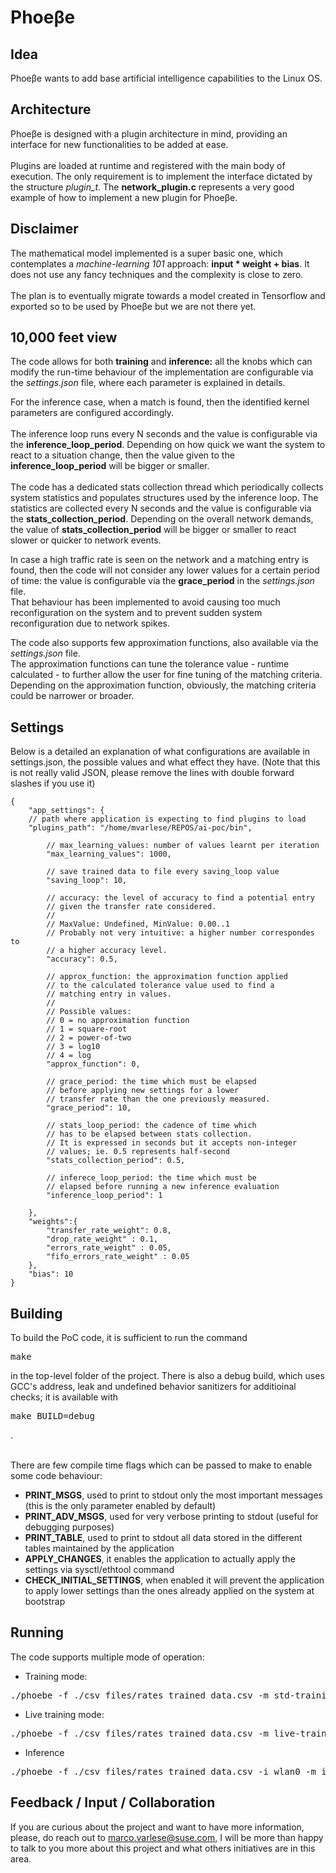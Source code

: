 # Phoeβe

## Idea
<p>
Phoeβe wants to add base artificial intelligence capabilities to the Linux OS.
</p>

## Architecture
<p>
Phoeβe is designed with a plugin architecture in mind, providing an interface for new functionalities to be added at ease.<br><br>
Plugins are loaded at runtime and registered with the main body of execution. The only requirement is to implement the interface dictated by the structure <i>plugin_t</i>. The <strong>network_plugin.c</strong> represents a very good example of how to implement a new plugin for Phoeβe.
</p>

## Disclaimer
<p>
The mathematical model implemented is a super basic one, which contemplates a <i>machine-learning 101</i> approach: 
<strong>input * weight + bias</strong>. It does not use any fancy techniques and the complexity is close to zero.<br><br>
The plan is to eventually migrate towards a model created in Tensorflow and exported so to be used by Phoeβe but 
we are not there yet.
</p>

## 10,000 feet view
<p>
The code allows for both <strong>training</strong> and <strong>inference:</strong> all the knobs which can 
modify the run-time behaviour of the implementation are configurable via the <i>settings.json</i> file,
where each parameter is explained in details.
</p>

<p>
For the inference case, when a match is found, then the identified kernel parameters are configured accordingly.<br><br>
The inference loop runs every N seconds and the value is configurable via the <strong>inference_loop_period</strong>. 
Depending on how quick we want the system to react to a situation change, then the value given to the 
<strong>inference_loop_period</strong> will be bigger or smaller.<br><br>
The code has a dedicated stats collection thread which periodically collects system statistics and populates structures 
used by the inference loop. The statistics are collected every N seconds and the value is configurable via the 
<strong>stats_collection_period</strong>. Depending on the overall network demands, the value of 
<strong>stats_collection_period</strong> will be bigger or smaller to react slower or quicker to network events.
</p>

<p>
In case a high traffic rate is seen on the network and a matching entry is found, then the code will not consider
any lower values for a certain period of time: the value is configurable via the <strong>grace_period</strong> in
the <i>settings.json</i> file. <br>
That behaviour has been implemented to avoid causing too much reconfiguration on the system and to prevent
sudden system reconfiguration due to network spikes.
</p>

<p>
The code also supports few approximation functions, also available via the <i>settings.json</i> file.<br>
The approximation functions can tune the tolerance value - runtime calculated - to further allow the user for fine 
tuning of the matching criteria. Depending on the approximation function, obviously, the matching criteria could be
narrower or broader.
</p>

## Settings

Below is a detailed an explanation of what configurations are available in settings.json, the possible values and what effect they have. (Note that this is not really valid JSON, please remove the lines with double forward slashes if you use it)

```
{
    "app_settings": {
	// path where application is expecting to find plugins to load
	"plugins_path": "/home/mvarlese/REPOS/ai-poc/bin",

        // max_learning_values: number of values learnt per iteration
        "max_learning_values": 1000,

        // save trained data to file every saving_loop value
        "saving_loop": 10,

        // accuracy: the level of accuracy to find a potential entry
        // given the transfer rate considered.
        //
        // MaxValue: Undefined, MinValue: 0.00..1
        // Probably not very intuitive: a higher number correspondes to
        // a higher accuracy level.
        "accuracy": 0.5,

        // approx_function: the approximation function applied
        // to the calculated tolerance value used to find a
        // matching entry in values.
        //
        // Possible values:
        // 0 = no approximation function
        // 1 = square-root
        // 2 = power-of-two
        // 3 = log10
        // 4 = log
        "approx_function": 0,

        // grace_period: the time which must be elapsed
        // before applying new settings for a lower
        // transfer rate than the one previously measured.
        "grace_period": 10,

        // stats_loop_period: the cadence of time which
        // has to be elapsed between stats collection.
        // It is expressed in seconds but it accepts non-integer
        // values; ie. 0.5 represents half-second
        "stats_collection_period": 0.5,

        // inferece_loop_period: the time which must be
        // elapsed before running a new inference evaluation
        "inference_loop_period": 1

    },
    "weights":{
        "transfer_rate_weight": 0.8,
        "drop_rate_weight" : 0.1,
        "errors_rate_weight" : 0.05,
        "fifo_errors_rate_weight" : 0.05
    },
    "bias": 10
}
```

## Building
<p>
To build the PoC code, it is sufficient to run the command <pre>make</pre> in the top-level folder of the project. There is also a debug build, which uses GCC's address, leak and undefined behavior sanitizers for additioinal checks; it is available with <pre>make BUILD=debug</pre>.<br><br>

There are few compile time flags which can be passed to make to enable some code behaviour:<br>
* <strong>PRINT_MSGS</strong>, used to print to stdout only the most important messages (this is the only parameter enabled by default)<br>
* <strong>PRINT_ADV_MSGS</strong>, used for very verbose printing to stdout (useful for debugging purposes)<br>
* <strong>PRINT_TABLE</strong>, used to print to stdout all data stored in the different tables maintained by the application<br>
* <strong>APPLY_CHANGES</strong>, it enables the application to actually apply the settings via sysctl/ethtool command<br>
* <strong>CHECK_INITIAL_SETTINGS</strong>, when enabled it will prevent the application to apply lower settings than the ones already applied on the system at bootstrap
</p>

## Running
<p>
The code supports multiple mode of operation:

* Training mode:
<pre>./phoebe -f ./csv_files/rates_trained_data.csv -m std-training -s settings.json</pre>

* Live training mode:
<pre>./phoebe -f ./csv_files/rates_trained_data.csv -m live-training -s settings.json</pre>

* Inference
<pre>./phoebe -f ./csv_files/rates_trained_data.csv -i wlan0 -m inference -s settings.json</pre>
</p>

## Feedback / Input / Collaboration
<p>
If you are curious about the project and want to have more information, please, do reach out to <a href="mailto:marco.varlese@suse.com">marco.varlese@suse.com</a>, I will be more than happy to talk to you more about this project and what others initiatives are in this area.<br>
</p>
